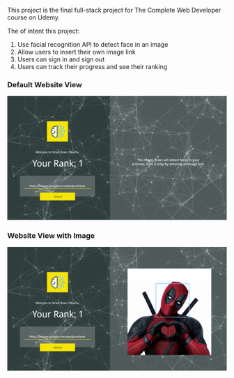 This project is the final full-stack project for The Complete Web Developer course on Udemy.

The of intent this project:
1. Use facial recognition API to detect face in an image
2. Allow users to insert their own image link
3. Users can sign in and sign out
4. Users can track their progress and see their ranking

### Default Website View
![default view of website](./public/mockup/defaultView.png)

### Website View with Image
![image view of website](./public/mockup/imageView.png)